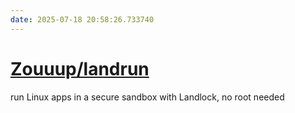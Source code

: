 ```yaml
---
date: 2025-07-18 20:58:26.733740
---
```


# [Zouuup/landrun](https://github.com/Zouuup/landrun)

run Linux apps in a secure sandbox with Landlock, no root needed
